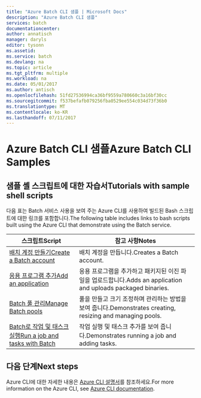 ```yaml
---
title: "Azure Batch CLI 샘플 | Microsoft Docs"
description: "Azure Batch CLI 샘플"
services: batch
documentationcenter: 
author: annatisch
manager: daryls
editor: tysonn
ms.assetid: 
ms.service: batch
ms.devlang: na
ms.topic: article
ms.tgt_pltfrm: multiple
ms.workload: na
ms.date: 05/01/2017
ms.author: antisch
ms.openlocfilehash: 51fd27536994ca36bf9559a780660c3a16bf30cc
ms.sourcegitcommit: f537befafb079256fba0529ee554c034d73f36b0
ms.translationtype: MT
ms.contentlocale: ko-KR
ms.lasthandoff: 07/11/2017
---
```

# <a name="azure-batch-cli-samples"></a><span data-ttu-id="0f85b-103">Azure Batch CLI 샘플</span><span class="sxs-lookup"><span data-stu-id="0f85b-103">Azure Batch CLI Samples</span></span>

## <a name="tutorials-with-sample-shell-scripts"></a><span data-ttu-id="0f85b-104">샘플 셸 스크립트에 대한 자습서</span><span class="sxs-lookup"><span data-stu-id="0f85b-104">Tutorials with sample shell scripts</span></span>

<span data-ttu-id="0f85b-105">다음 표는 Batch 서비스 사용을 보여 주는 Azure CLI를 사용하여 빌드된 Bash 스크립트에 대한 링크를 포함합니다.</span><span class="sxs-lookup"><span data-stu-id="0f85b-105">The following table includes links to bash scripts built using the Azure CLI that demonstrate using the Batch service.</span></span>

| <span data-ttu-id="0f85b-106">스크립트</span><span class="sxs-lookup"><span data-stu-id="0f85b-106">Script</span></span> | <span data-ttu-id="0f85b-107">참고 사항</span><span class="sxs-lookup"><span data-stu-id="0f85b-107">Notes</span></span> |
|---|---|
| [<span data-ttu-id="0f85b-108">배치 계정 만들기</span><span class="sxs-lookup"><span data-stu-id="0f85b-108">Create a Batch account</span></span>](./scripts/batch-cli-sample-create-account.md) | <span data-ttu-id="0f85b-109">배치 계정을 만듭니다.</span><span class="sxs-lookup"><span data-stu-id="0f85b-109">Creates a Batch account.</span></span> |
| [<span data-ttu-id="0f85b-110">응용 프로그램 추가</span><span class="sxs-lookup"><span data-stu-id="0f85b-110">Add an application</span></span>](./scripts/batch-cli-sample-add-application.md) | <span data-ttu-id="0f85b-111">응용 프로그램을 추가하고 패키지된 이진 파일을 업로드합니다.</span><span class="sxs-lookup"><span data-stu-id="0f85b-111">Adds an application and uploads packaged binaries.</span></span>|
| [<span data-ttu-id="0f85b-112">Batch 풀 관리</span><span class="sxs-lookup"><span data-stu-id="0f85b-112">Manage Batch pools</span></span>](./scripts/batch-cli-sample-manage-pool.md) | <span data-ttu-id="0f85b-113">풀을 만들고 크기 조정하며 관리하는 방법을 보여 줍니다.</span><span class="sxs-lookup"><span data-stu-id="0f85b-113">Demonstrates creating, resizing and managing pools.</span></span> |
| [<span data-ttu-id="0f85b-114">Batch로 작업 및 태스크 실행</span><span class="sxs-lookup"><span data-stu-id="0f85b-114">Run a job and tasks with Batch</span></span>](./scripts/batch-cli-sample-run-job.md) | <span data-ttu-id="0f85b-115">작업 실행 및 태스크 추가를 보여 줍니다.</span><span class="sxs-lookup"><span data-stu-id="0f85b-115">Demonstrates running a job and adding tasks.</span></span> |

## <a name="next-steps"></a><span data-ttu-id="0f85b-116">다음 단계</span><span class="sxs-lookup"><span data-stu-id="0f85b-116">Next steps</span></span>

<span data-ttu-id="0f85b-117">Azure CLI에 대한 자세한 내용은 [Azure CLI 설명서](https://docs.microsoft.com/cli/azure/overview)를 참조하세요.</span><span class="sxs-lookup"><span data-stu-id="0f85b-117">For more information on the Azure CLI, see [Azure CLI documentation](https://docs.microsoft.com/cli/azure/overview).</span></span>